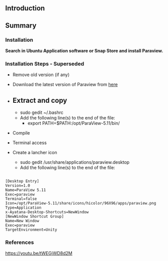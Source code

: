## Introduction

## Summary

### Installation

**Search in Ubuntu Application software or Snap Store and install Paraview.**

### Installation Steps - Superseded

- Remove old version (if any)
- Download the latest version of Paraview from [here](https://www.paraview.org/download/)

- Extract and copy
  -

  - sudo gedit ~/.bashrc
  - Add the following line(s) to the end of the file:
    - export PATH=$PATH:/opt/ParaView-5.11/bin/
- Compile
- Terminal access
- Create a lancher icon
  - sudo gedit /usr/share/applications/paraview.desktop
  - Add the following line(s) to the end of the file:
<code>
[Desktop Entry]
Version=1.0
Name=ParaView 5.11
Exec=paraview
Terminal=false
Icon=/opt/ParaView-5.11/share/icons/hicolor/96X96/apps/paraview.png
Type=Application
x-Ayatana-Desktop-Shortcuts=NewWindow
[NewWindow Shortcut Group]
Name=New Window
Exec=paraview
TargetEnvironment=Unity
</code>

### References

<https://youtu.be/tWEGjWD8d2M>
